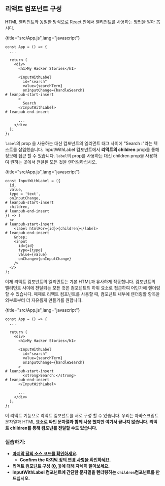 ## 리액트 컴포넌트 구성

HTML 엘리먼트와 동일한 방식으로 React 안에서 엘리먼트를 사용하는 방법을 알아 봅시다.

{title="src/App.js",lang="javascript"}
~~~~~~~
const App = () => {
  ...

  return (
    <div>
      <h1>My Hacker Stories</h1>

      <InputWithLabel
        id="search"
        value={searchTerm}
        onInputChange={handleSearch}
# leanpub-start-insert
      >
        Search
      </InputWithLabel>
# leanpub-end-insert

      ...
    </div>
  );
};
~~~~~~~

`label`의 prop 을 사용하는 대신 컴포넌트의 엘리먼트 태그 사이에 "Search :"라는 텍스트를 삽입했습니다. InputWithLabel 컴포넌트에서 **리액트의 children** prop를 통해 정보에 접근 할 수 있습니다. `label`의 prop를 사용하는 대신 children prop을 사용하여 원하는 곳에서 전달된 모든 것을 렌더링하십시오.

{title="src/App.js",lang="javascript"}
~~~~~~~
const InputWithLabel = ({
  id,
  value,
  type = 'text',
  onInputChange,
# leanpub-start-insert
  children,
# leanpub-end-insert
}) => (
  <>
# leanpub-start-insert
    <label htmlFor={id}>{children}</label>
# leanpub-end-insert
    &nbsp;
    <input
      id={id}
      type={type}
      value={value}
      onChange={onInputChange}
    />
  </>
);
~~~~~~~

이제 리액트 컴포넌트의 엘리먼트는 기본 HTML과 유사하게 작동합니다. 컴포넌트의 엘리먼트 사이에 전달되는 모든 것은 컴포넌트의 하위 요소로 접근하여 어딘가에 렌더링 할 수 있습니다. 때때로 리액트 컴포넌트를 사용할 때, 컴포넌트 내부에 렌더링할 항목을 외부로부터 더 자유롭게 만들기를 원합니다.

{title="src/App.js",lang="javascript"}
~~~~~~~
const App = () => {
  ...

  return (
    <div>
      <h1>My Hacker Stories</h1>

      <InputWithLabel
        id="search"
        value={searchTerm}
        onInputChange={handleSearch}
      >
# leanpub-start-insert
        <strong>Search:</strong>
# leanpub-end-insert
      </InputWithLabel>

      ...
    </div>
  );
};
~~~~~~~

이 리액트 기능으로 리액트 컴포넌트를 서로 구성 할 수 있습니다. 우리는 자바스크립트 문자열과 HTML <strong>요소로 싸인 문자열과 함께 사용 했지만 여기서 끝나지 않습니다. 리액트 children를 통해 컴포넌를 전달할 수도 있습니다.

### 실습하기:

* [마지막 장의 소스 코드를 확인하세요](https://codesandbox.io/s/github/the-road-to-learn-react/hacker-stories/tree/hs/React-Component-Composition).
  * Confirm the [마지막 장의 변경 사항을 확인하세요](https://github.com/the-road-to-learn-react/hacker-stories/compare/hs/Reusable-React-Component...hs/React-Component-Composition?expand=1).
* 리액트 컴포넌트 구성 ([0](https://www.robinwieruch.de/react-component-composition), [1](https://reactjs.org/docs/composition-vs-inheritance.html))에 대해 자세히 알아보세요.
* InputWithLabel 컴포넌트에 간단한 문자열을 렌더링하는 `children`컴포넌트를 만드십시오.
